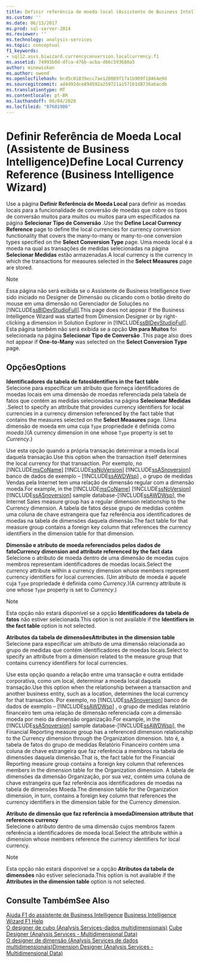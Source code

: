 ```yaml
---
title: Definir referência de moeda local (Assistente de Business Intelligence) | Microsoft Docs
ms.custom: ''
ms.date: 06/13/2017
ms.prod: sql-server-2014
ms.reviewer: ''
ms.technology: analysis-services
ms.topic: conceptual
f1_keywords:
- sql12.asvs.biwizard.currencyconversion.localcurrency.f1
ms.assetid: 74993b0d-dfca-476b-acba-d66c593680a5
author: minewiskan
ms.author: owend
ms.openlocfilehash: bcd5c01839ecc7ae120089f17a1b909f18464e9d
ms.sourcegitcommit: ad4d92dce894592a259721a1571b1d8736abacdb
ms.translationtype: MT
ms.contentlocale: pt-BR
ms.lasthandoff: 08/04/2020
ms.locfileid: "87681906"
---
```

# <a name="define-local-currency-reference-business-intelligence-wizard"></a><span data-ttu-id="ddb04-102">Definir Referência de Moeda Local (Assistente de Business Intelligence)</span><span class="sxs-lookup"><span data-stu-id="ddb04-102">Define Local Currency Reference (Business Intelligence Wizard)</span></span>
  <span data-ttu-id="ddb04-103">Use a página **Definir Referência de Moeda Local** para definir as moedas locais para a funcionalidade de conversão de moedas que cobre os tipos de conversão muitos para muitos ou muitos para um especificados na página **Selecionar Tipo de Conversão** .</span><span class="sxs-lookup"><span data-stu-id="ddb04-103">Use the **Define Local Currency Reference** page to define the local currencies for currency conversion functionality that covers the many-to-many or many-to-one conversion types specified on the **Select Conversion Type** page.</span></span> <span data-ttu-id="ddb04-104">Uma moeda local é a moeda na qual as transações de medidas selecionadas na página **Selecionar Medidas** estão armazenadas.</span><span class="sxs-lookup"><span data-stu-id="ddb04-104">A local currency is the currency in which the transactions for measures selected in the **Select Measures** page are stored.</span></span>  
  
> [!NOTE]  
>  <span data-ttu-id="ddb04-105">Essa página não será exibida se o Assistente de Business Intelligence tiver sido iniciado no Designer de Dimensão ou clicando com o botão direito do mouse em uma dimensão no Gerenciador de Soluções no [!INCLUDE[ssBIDevStudioFull](../includes/ssbidevstudiofull-md.md)].</span><span class="sxs-lookup"><span data-stu-id="ddb04-105">This page does not appear if the Business Intelligence Wizard was started from Dimension Designer or by right-clicking a dimension in Solution Explorer in [!INCLUDE[ssBIDevStudioFull](../includes/ssbidevstudiofull-md.md)].</span></span> <span data-ttu-id="ddb04-106">Esta página também não será exibida se a opção **Um para Muitos** foi selecionada na página **Selecionar Tipo de Conversão** .</span><span class="sxs-lookup"><span data-stu-id="ddb04-106">This page also does not appear if **One-to-Many** was selected on the **Select Conversion Type** page.</span></span>  
  
## <a name="options"></a><span data-ttu-id="ddb04-107">Opções</span><span class="sxs-lookup"><span data-stu-id="ddb04-107">Options</span></span>  
 <span data-ttu-id="ddb04-108">**Identificadores da tabela de fatos**</span><span class="sxs-lookup"><span data-stu-id="ddb04-108">**Identifiers in the fact table**</span></span>  
 <span data-ttu-id="ddb04-109">Selecione para especificar um atributo que forneça identificadores de moedas locais em uma dimensão de moedas referenciada pela tabela de fatos que contém as medidas selecionadas na página **Selecionar Medidas** .</span><span class="sxs-lookup"><span data-stu-id="ddb04-109">Select to specify an attribute that provides currency identifiers for local currencies in a currency dimension referenced by the fact table that contains the measures selected on the **Select Measures** page.</span></span> <span data-ttu-id="ddb04-110">(Uma dimensão de moeda em uma cuja `Type` propriedade é definida como *moeda*.)</span><span class="sxs-lookup"><span data-stu-id="ddb04-110">(A currency dimension in one whose `Type` property is set to *Currency*.)</span></span>  
  
 <span data-ttu-id="ddb04-111">Use esta opção quando a própria transação determinar a moeda local daquela transação.</span><span class="sxs-lookup"><span data-stu-id="ddb04-111">Use this option when the transaction itself determines the local currency for that transaction.</span></span> <span data-ttu-id="ddb04-112">Por exemplo, no [!INCLUDE[msCoName](../includes/msconame-md.md)] [!INCLUDE[ssNoVersion](../includes/ssnoversion-md.md)] [!INCLUDE[ssASnoversion](../includes/ssasnoversion-md.md)] banco de dados de exemplo – [!INCLUDE[ssAWDWsp](../includes/ssawdwsp-md.md)] , o grupo de medidas Vendas pela Internet tem uma relação de dimensão regular com a dimensão moeda.</span><span class="sxs-lookup"><span data-stu-id="ddb04-112">For example, in the [!INCLUDE[msCoName](../includes/msconame-md.md)] [!INCLUDE[ssNoVersion](../includes/ssnoversion-md.md)] [!INCLUDE[ssASnoversion](../includes/ssasnoversion-md.md)] sample database-[!INCLUDE[ssAWDWsp](../includes/ssawdwsp-md.md)], the Internet Sales measure group has a regular dimension relationship to the Currency dimension.</span></span> <span data-ttu-id="ddb04-113">A tabela de fatos desse grupo de medidas contém uma coluna de chave estrangeira que faz referência aos identificadores de moedas na tabela de dimensões daquela dimensão.</span><span class="sxs-lookup"><span data-stu-id="ddb04-113">The fact table for that measure group contains a foreign key column that references the currency identifiers in the dimension table for that dimension.</span></span>  
  
 <span data-ttu-id="ddb04-114">**Dimensão e atributo de moeda referenciados pelos dados de fato**</span><span class="sxs-lookup"><span data-stu-id="ddb04-114">**Currency dimension and attribute referenced by the fact data**</span></span>  
 <span data-ttu-id="ddb04-115">Selecione o atributo de moeda dentro de uma dimensão de moedas cujos membros representam identificadores de moedas locais.</span><span class="sxs-lookup"><span data-stu-id="ddb04-115">Select the currency attribute within a currency dimension whose members represent currency identifiers for local currencies.</span></span> <span data-ttu-id="ddb04-116">(Um atributo de moeda é aquele cuja `Type` propriedade é definida como *Currency*.)</span><span class="sxs-lookup"><span data-stu-id="ddb04-116">(A currency attribute is one whose `Type` property is set to *Currency*.)</span></span>  
  
> [!NOTE]  
>  <span data-ttu-id="ddb04-117"> Esta opção não estará disponível se a opção **Identificadores da tabela de fatos** não estiver selecionada.</span><span class="sxs-lookup"><span data-stu-id="ddb04-117">This option is not available if the **Identifiers in the fact table** option is not selected.</span></span>  
  
 <span data-ttu-id="ddb04-118">**Atributos da tabela de dimensões**</span><span class="sxs-lookup"><span data-stu-id="ddb04-118">**Attributes in the dimension table**</span></span>  
 <span data-ttu-id="ddb04-119">Selecione para especificar um atributo de uma dimensão relacionada ao grupo de medidas que contém identificadores de moedas locais.</span><span class="sxs-lookup"><span data-stu-id="ddb04-119">Select to specify an attribute from a dimension related to the measure group that contains currency identifiers for local currencies.</span></span>  
  
 <span data-ttu-id="ddb04-120">Use esta opção quando a relação entre uma transação e outra entidade corporativa, como um local, determinar a moeda local daquela transação.</span><span class="sxs-lookup"><span data-stu-id="ddb04-120">Use this option when the relationship between a transaction and another business entity, such as a location, determines the local currency for that transaction.</span></span> <span data-ttu-id="ddb04-121">Por exemplo, no [!INCLUDE[ssASnoversion](../includes/ssasnoversion-md.md)] banco de dados de exemplo – [!INCLUDE[ssAWDWsp](../includes/ssawdwsp-md.md)] , o grupo de medidas relatório financeiro tem uma relação de dimensão referenciada com a dimensão moeda por meio da dimensão organização.</span><span class="sxs-lookup"><span data-stu-id="ddb04-121">For example, in the [!INCLUDE[ssASnoversion](../includes/ssasnoversion-md.md)] sample database-[!INCLUDE[ssAWDWsp](../includes/ssawdwsp-md.md)], the Financial Reporting measure group has a referenced dimension relationship to the Currency dimension through the Organization dimension.</span></span> <span data-ttu-id="ddb04-122">Isto é, a tabela de fatos do grupo de medidas Relatório Financeiro contém uma coluna de chave estrangeira que faz referência a membros na tabela de dimensões daquela dimensão.</span><span class="sxs-lookup"><span data-stu-id="ddb04-122">That is, the fact table for the Financial Reporting measure group contains a foreign key column that references members in the dimension table for the Organization dimension.</span></span> <span data-ttu-id="ddb04-123">A tabela de dimensões da dimensão Organização, por sua vez, contém uma coluna de chave estrangeira que faz referência aos identificadores de moedas na tabela de dimensões Moeda.</span><span class="sxs-lookup"><span data-stu-id="ddb04-123">The dimension table for the Organization dimension, in turn, contains a foreign key column that references the currency identifiers in the dimension table for the Currency dimension.</span></span>  
  
 <span data-ttu-id="ddb04-124">**Atributo de dimensão que faz referência à moeda**</span><span class="sxs-lookup"><span data-stu-id="ddb04-124">**Dimension attribute that references currency**</span></span>  
 <span data-ttu-id="ddb04-125">Selecione o atributo dentro de uma dimensão cujos membros fazem referência a identificadores de moeda local.</span><span class="sxs-lookup"><span data-stu-id="ddb04-125">Select the attribute within a dimension whose members reference the currency identifiers for local currency.</span></span>  
  
> [!NOTE]  
>  <span data-ttu-id="ddb04-126"> Esta opção não estará disponível se a opção **Atributos da tabela de dimensões** não estiver selecionada.</span><span class="sxs-lookup"><span data-stu-id="ddb04-126">This option is not available if the **Attributes in the dimension table** option is not selected.</span></span>  
  
## <a name="see-also"></a><span data-ttu-id="ddb04-127">Consulte Também</span><span class="sxs-lookup"><span data-stu-id="ddb04-127">See Also</span></span>  
 <span data-ttu-id="ddb04-128">[Ajuda F1 do assistente de Business Intelligence](business-intelligence-wizard-f1-help.md) </span><span class="sxs-lookup"><span data-stu-id="ddb04-128">[Business Intelligence Wizard F1 Help](business-intelligence-wizard-f1-help.md) </span></span>  
 <span data-ttu-id="ddb04-129">[O designer de cubo &#40;Analysis Services-dados multidimensionais&#41;](cube-designer-analysis-services-multidimensional-data.md) </span><span class="sxs-lookup"><span data-stu-id="ddb04-129">[Cube Designer &#40;Analysis Services - Multidimensional Data&#41;](cube-designer-analysis-services-multidimensional-data.md) </span></span>  
 [<span data-ttu-id="ddb04-130">O designer de dimensão &#40;Analysis Services de dados multidimensionais&#41;</span><span class="sxs-lookup"><span data-stu-id="ddb04-130">Dimension Designer &#40;Analysis Services - Multidimensional Data&#41;</span></span>](dimension-designer-analysis-services-multidimensional-data.md)  
  
  
